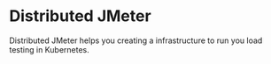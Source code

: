 # Distributed JMeter

Distributed JMeter helps you creating a infrastructure to run you load testing in Kubernetes.
